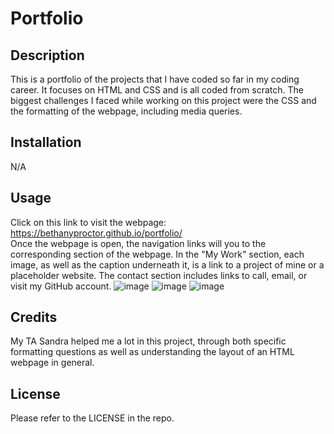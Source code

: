 # Portfolio

## Description

This is a portfolio of the projects that I have coded so far in my coding career. It focuses on HTML and CSS and is all coded from scratch. The biggest challenges I faced while working on this project were the CSS and the formatting of the webpage, including media queries. 
	
## Installation

N/A

## Usage

Click on this link to visit the webpage: https://bethanyproctor.github.io/portfolio/  
Once the webpage is open, the navigation links will you to the corresponding section of the webpage. In the "My Work" section, each image, as well as the caption underneath it, is a link to a project of mine or a placeholder website. The contact section includes links to call, email, or visit my GitHub account.
![image](https://github.com/BethanyProctor/portfolio/assets/160694396/54da7fc2-a01d-40f5-a000-b2386950d98b)
![image](https://github.com/BethanyProctor/portfolio/assets/160694396/70b6fec6-feb0-4ec1-9116-d71e1ae6d8d5)
![image](https://github.com/BethanyProctor/portfolio/assets/160694396/4b1046c9-4acc-4eb8-886a-75134ffc0ce0)



## Credits

My TA Sandra helped me a lot in this project, through both specific formatting questions as well as understanding the layout of an HTML webpage in general.

## License

Please refer to the LICENSE in the repo.

